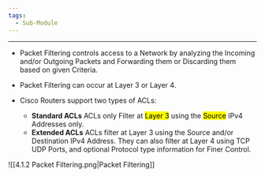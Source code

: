 ```yaml
---
tags:
  - Sub-Module
---
```

---
- Packet Filtering controls access to a Network by analyzing the Incoming and/or Outgoing Packets and Forwarding them or Discarding them based on given Criteria.
- Packet Filtering can occur at Layer 3 or Layer 4.

- Cisco Routers support two types of ACLs:
	- **Standard ACLs**
	  ACLs only Filter at <mark class="hltr-cyan">Layer 3</mark> using the <mark class="hltr-red">Source</mark> IPv4 Addresses only.
	- **Extended ACLs**
	  ACLs filter at Layer 3 using the Source and/or Destination IPv4 Address.
	  They can also filter at Layer 4 using TCP UDP Ports, and optional Protocol type information for Finer Control.

![[4.1.2 Packet Filtering.png|Packet Filtering]]